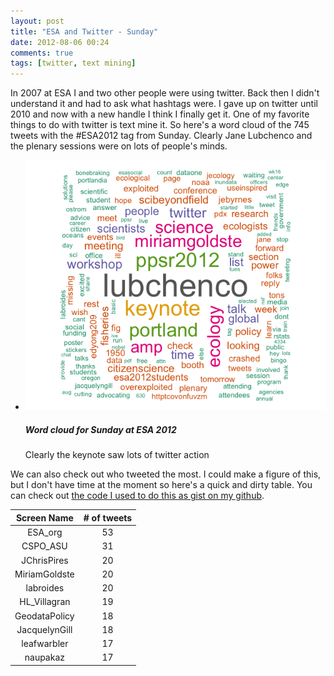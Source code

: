 ```yaml
---
layout: post
title: "ESA and Twitter - Sunday"
date: 2012-08-06 00:24
comments: true
tags: [twitter, text mining]
---
```


In 2007 at ESA I and two other people were using twitter.  Back then I didn't understand it and had to ask what hashtags were.  I gave up on twitter until 2010 and now with a new handle I think I finally get it.  One of my favorite things to do with twitter is text mine it.  So here's a word cloud of the 745 tweets with the #ESA2012 tag from Sunday. Clearly Jane Lubchenco and the plenary sessions were on lots of people's minds. <!-- more -->	

<ul class="thumbnails">
  <li class="span3">
    <div class="thumbnail"><a href="/images/Word_Cloud_Monday.png">
      <img src="/images/Word_Cloud_Monday.png" alt=""></a>
      <h5>Word cloud for Sunday at ESA 2012</h5>
      <p>Clearly the keynote saw lots of twitter action </p>
    </div>
  </li>
</ul>


We can also check out who tweeted the most.  I could make a figure of this, but
I don't have time at the moment so here's a quick and dirty table.  You can check out [the code I used to do this as gist on my github](https://gist.github.com/3272216).

 
| Screen Name      |  # of tweets |
| :--------------: | :----------: |
|       ESA_org    |  53          |
|        CSPO_ASU  |  31		  |
|     JChrisPires  |  20		  |
|   MiriamGoldste  |  20		  |
|       labroides  |  20		  |
|    HL_Villagran  |  19 		  | 
|    GeodataPolicy |  18		  |
|   JacquelynGill  |  18		  |
|     leafwarbler  |  17		  |
|        naupakaz  |  17		  |

